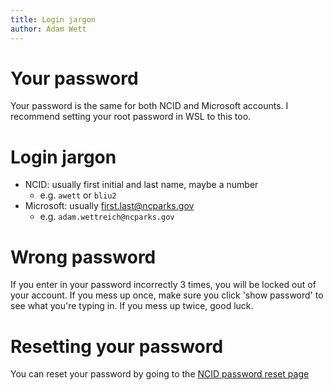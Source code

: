 ```yaml
---
title: Login jargon
author: Adam Wett
---
```


# Your password
Your password is the same for both NCID and Microsoft accounts. I recommend setting your root password in WSL to this too.

# Login jargon
- NCID: usually first initial and last name, maybe a number
  - e.g. `awett` or `bliu2`
- Microsoft: usually first.last@ncparks.gov
  - e.g. `adam.wettreich@ncparks.gov`

# Wrong password
If you enter in your password incorrectly 3 times, you will be locked out of your account. If you mess up once, make sure you click 'show password' to see what you're typing in. If you mess up twice, good luck.

# Resetting your password
You can reset your password by going to the [NCID password reset page](https://www.ncid.nc.gov/PasswordReset/)
